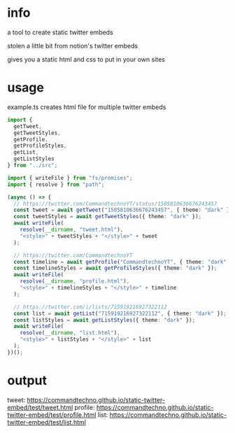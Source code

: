 # info

a tool to create static twitter embeds

stolen a little bit from notion's twitter embeds

gives you a static html and css to put in your own sites

# usage

example.ts creates html file for multiple twitter embeds

```ts
import {
  getTweet,
  getTweetStyles,
  getProfile,
  getProfileStyles,
  getList,
  getListStyles
} from "../src";

import { writeFile } from "fs/promises";
import { resolve } from "path";

(async () => {
  // https://twitter.com/CommandtechnoYT/status/1505810636676243457
  const tweet = await getTweet("1505810636676243457", { theme: "dark" });
  const tweetStyles = await getTweetStyles({ theme: "dark" });
  await writeFile(
    resolve(__dirname, "tweet.html"),
    "<style>" + tweetStyles + "</style>" + tweet
  );

  // https://twitter.com/CommandtechnoYT
  const timeline = await getProfile("CommandtechnoYT", { theme: "dark" });
  const timelineStyles = await getProfileStyles({ theme: "dark" });
  await writeFile(
    resolve(__dirname, "profile.html"),
    "<style>" + timelineStyles + "</style>" + timeline
  );

  // https://twitter.com/i/lists/715919216927322112
  const list = await getList("715919216927322112", { theme: "dark" });
  const listStyles = await getListStyles({ theme: "dark" });
  await writeFile(
    resolve(__dirname, "list.html"),
    "<style>" + listStyles + "</style>" + list
  );
})();
```

# output

tweet: https://commandtechno.github.io/static-twitter-embed/test/tweet.html
profile: https://commandtechno.github.io/static-twitter-embed/test/profile.html
list: https://commandtechno.github.io/static-twitter-embed/test/list.html